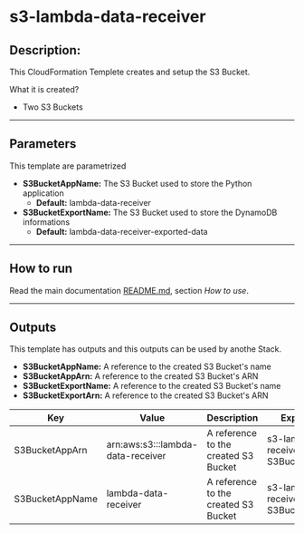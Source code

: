 # s3-lambda-data-receiver

## Description:

This CloudFormation Templete creates and setup the S3 Bucket. 

What it is created?

- Two S3 Buckets

---
## Parameters

This template are parametrized

- **S3BucketAppName:** The S3 Bucket used to store the Python application
    - **Default:** lambda-data-receiver
- **S3BucketExportName:** The S3 Bucket used to store the DynamoDB informations
    - **Default:** lambda-data-receiver-exported-data
---

## How to run
Read the main documentation [README.md](../README.md), section *How to use*.

---

## Outputs

This template has outputs and this outputs can be used by anothe Stack.
- **S3BucketAppName:** A reference to the created S3 Bucket's name
- **S3BucketAppArn:** A reference to the created S3 Bucket's ARN
- **S3BucketExportName:** A reference to the created S3 Bucket's name
- **S3BucketExportArn:** A reference to the created S3 Bucket's ARN

| Key                | Value                                           | Description                          | Export name                                |
|--------------------|-------------------------------------------------|--------------------------------------|--------------------------------------------|
| S3BucketAppArn     | arn:aws:s3:::lambda-data-receiver               | A reference to the created S3 Bucket | s3-lambda-data-receiver-S3BucketAppArn     |
| S3BucketAppName    | lambda-data-receiver                            | A reference to the created S3 Bucket | s3-lambda-data-receiver-S3BucketAppName    |

